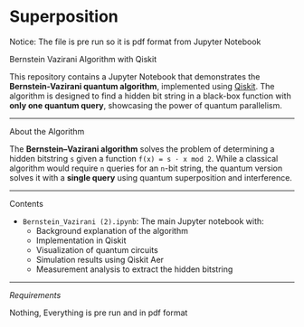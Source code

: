 # Superposition
Notice: The file is pre run so it is pdf format from Jupyter Notebook

Bernstein Vazirani Algorithm with Qiskit

This repository contains a Jupyter Notebook that demonstrates the **Bernstein-Vazirani quantum algorithm**, implemented using [Qiskit](https://qiskit.org/). The algorithm is designed to find a hidden bit string in a black-box function with **only one quantum query**, showcasing the power of quantum parallelism.

---

About the Algorithm

The **Bernstein–Vazirani algorithm** solves the problem of determining a hidden bitstring `s` given a function `f(x) = s · x mod 2`. While a classical algorithm would require `n` queries for an `n`-bit string, the quantum version solves it with a **single query** using quantum superposition and interference.

---

Contents

- `Bernstein_Vazirani (2).ipynb`: The main Jupyter notebook with:
  - Background explanation of the algorithm
  - Implementation in Qiskit
  - Visualization of quantum circuits
  - Simulation results using Qiskit Aer
  - Measurement analysis to extract the hidden bitstring

---

_Requirements_

Nothing, Everything is pre run and in pdf format
